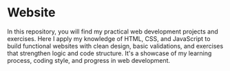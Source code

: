 # Website

In this repository, you will find my practical web development projects and exercises. Here I apply my knowledge of HTML, CSS, and JavaScript to build functional websites with clean design, basic validations, and exercises that strengthen logic and code structure. It's a showcase of my learning process, coding style, and progress in web development.
